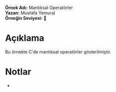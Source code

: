 **Örnek Adı:** Mantıksal Operatörler <br>
**Yazan:** Mustafa Yemural <br>
**Örneğin Seviyesi:** :large_blue_circle: <br>
# Açıklama #
<p>Bu örnekte C'de mantıksal operatörler gösterilmiştir.</p>

# Notlar #
- 
